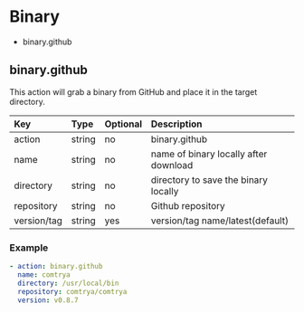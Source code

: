# Binary

- binary.github

## binary.github

This action will grab a binary from GitHub and place it in the target directory.

| Key         | Type   | Optional | Description                           |
|:------------|:-------|:---------|:--------------------------------------|
| action      | string | no       | binary.github                         |
| name        | string | no       | name of binary locally after download |
| directory   | string | no       | directory to save the binary locally  |
| repository  | string | no       | Github repository                     |
| version/tag | string | yes      | version/tag name/latest(default)      |

### Example

```yaml
- action: binary.github
  name: comtrya
  directory: /usr/local/bin
  repository: comtrya/comtrya
  version: v0.8.7
```
